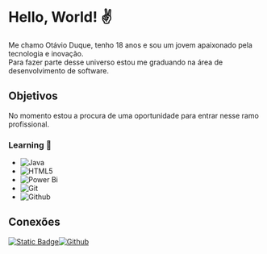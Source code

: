 # Hello, World! ✌️
Me chamo Otávio Duque, tenho 18 anos e sou um jovem apaixonado pela tecnologia e inovação.  
Para fazer parte desse universo estou me graduando na área de desenvolvimento de software.
## Objetivos
No momento estou a procura de uma oportunidade para entrar nesse ramo profissional.

### Learning 📖
- ![Java](https://img.shields.io/badge/Java-000?style=for-the-badge&logo=openjdk&logoColor=white)
- ![HTML5](https://img.shields.io/badge/HTML5-%23E34F26?style=for-the-badge&logo=html5&logoColor=white&logoSize=auto)
- ![Power Bi](https://img.shields.io/badge/Power%20Bi%20-%20%23F2C811?style=for-the-badge&logo=power%20bi&logoColor=white&logoSize=auto)
- ![Git](https://img.shields.io/badge/Git%20-%20%23F05032?style=for-the-badge&logo=git&logoColor=white&logoSize=auto)
- ![Github](https://img.shields.io/badge/Github-%20%23181717?style=for-the-badge&logo=github&logoColor=white&logoSize=auto)

## Conexões

[![Static Badge](https://img.shields.io/badge/LinkedIn-000?style=for-the-badge&logo=linkedin&logoColor=%230A66C2&logoSize=auto)](https://www.linkedin.com/in/otávio-duque-62868a282/)[![Github](https://img.shields.io/badge/Github-%20%23181717?style=for-the-badge&logo=github&logoColor=white&logoSize=auto)](https://github.com/Dukesz)

